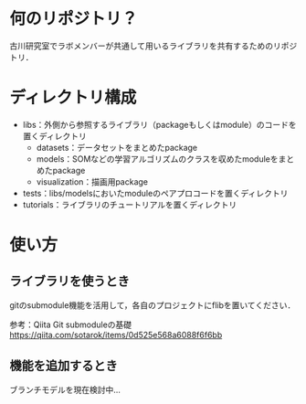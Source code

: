 # 何のリポジトリ？
古川研究室でラボメンバーが共通して用いるライブラリを共有するためのリポジトリ．

# ディレクトリ構成

- libs：外側から参照するライブラリ（packageもしくはmodule）のコードを置くディレクトリ
    - datasets：データセットをまとめたpackage
    - models：SOMなどの学習アルゴリズムのクラスを収めたmoduleをまとめたpackage
    - visualization：描画用package
- tests：libs/modelsにおいたmoduleのペアプロコードを置くディレクトリ
- tutorials：ライブラリのチュートリアルを置くディレクトリ

# 使い方

## ライブラリを使うとき
gitのsubmodule機能を活用して，各自のプロジェクトにflibを置いてください．

参考：Qiita Git submoduleの基礎  
https://qiita.com/sotarok/items/0d525e568a6088f6f6bb

## 機能を追加するとき
ブランチモデルを現在検討中…